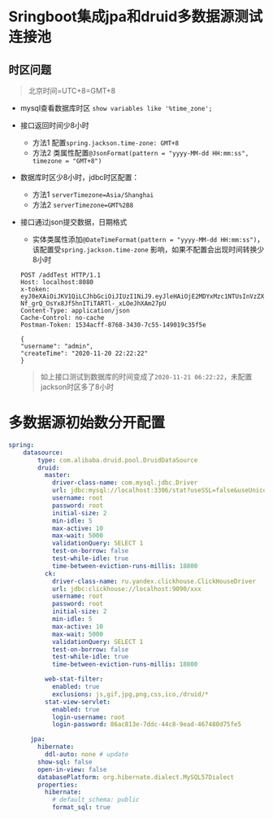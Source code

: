 # Sringboot集成jpa和druid多数据源测试连接池

## 时区问题

> 北京时间=UTC+8=GMT+8

* mysql查看数据库时区 `show variables like '%time_zone';`

* 接口返回时间少8小时
    * 方法1 配置`spring.jackson.time-zone: GMT+8`
    * 方法2 类属性配置`@JsonFormat(pattern = "yyyy-MM-dd HH:mm:ss", timezone = "GMT+8")`
    
* 数据库时区少8小时，jdbc时区配置：
    * 方法1 `serverTimezone=Asia/Shanghai`
    * 方法2 `serverTimezone=GMT%2B8`
    
* 接口通过json提交数据，日期格式
    * 实体类属性添加`@DateTimeFormat(pattern = "yyyy-MM-dd HH:mm:ss")`，该配置受`spring.jackson.time-zone`
    影响，如果不配置会出现时间转换少8小时
      
    ```
    POST /addTest HTTP/1.1
    Host: localhost:8080
    x-token: eyJ0eXAiOiJKV1QiLCJhbGciOiJIUzI1NiJ9.eyJleHAiOjE2MDYxMzc1NTUsInVzZXJuYW1lIjoiYWRtaW4ifQ.ek-Nf_grQ_OsYx8Jf5hnITiTARTl-_xLOeJhXAm27pU
    Content-Type: application/json
    Cache-Control: no-cache
    Postman-Token: 1534acff-8768-3430-7c55-149019c35f5e
    
    {
    "username": "admin",
    "createTime": "2020-11-20 22:22:22"
    }
  ```
  > 如上接口测试到数据库的时间变成了`2020-11-21 06:22:22`，未配置jackson时区多了8小时



# 多数据源初始数分开配置

```yml
spring:
    datasource:
        type: com.alibaba.druid.pool.DruidDataSource
        druid:
          master:
            driver-class-name: com.mysql.jdbc.Driver
            url: jdbc:mysql://localhost:3306/stat?useSSL=false&useUnicode=true&characterEncoding=utf8&autoReconnect=true&failOverReadOnly=false
            username: root
            password: root
            initial-size: 2
            min-idle: 5
            max-active: 10
            max-wait: 5000
            validationQuery: SELECT 1
            test-on-borrow: false
            test-while-idle: true
            time-between-eviction-runs-millis: 18800
          ck:
            driver-class-name: ru.yandex.clickhouse.ClickHouseDriver
            url: jdbc:clickhouse://localhost:9090/xxx
            username: root
            password: root
            initial-size: 2
            min-idle: 5
            max-active: 10
            max-wait: 5000
            validationQuery: SELECT 1
            test-on-borrow: false
            test-while-idle: true
            time-between-eviction-runs-millis: 18800

          web-stat-filter:
            enabled: true
            exclusions: js,gif,jpg,png,css,ico,/druid/*
          stat-view-servlet:
            enabled: true
            login-username: root
            login-password: 86ac813e-7ddc-44c8-9ead-467480d75fe5

      jpa:
        hibernate:
          ddl-auto: none # update
        show-sql: false
        open-in-view: false
        databasePlatform: org.hibernate.dialect.MySQL57Dialect
        properties:
          hibernate:
            # default_schema: public
            format_sql: true
```


